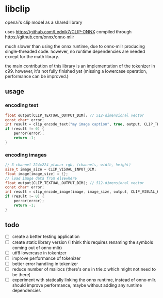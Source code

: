 # libclip

openai's clip model as a shared library

uses https://github.com/Lednik7/CLIP-ONNX compiled through https://github.com/onnx/onnx-mlir

much slower than using the onnx runtime, due to onnx-mlir producing single-threaded code. however, no runtime dependencies are needed except for the math library.

the main contribution of this library is an implementation of the tokenizer in c99. however, it's not fully finished yet (missing a lowercase operation, performance can be improved.)

## usage

### encoding text

```c
float output[CLIP_TEXTUAL_OUTPUT_DIM]; // 512-dimensional vector
const char* error;
int result = clip_encode_text("my image caption", true, output, CLIP_TEXTUAL_OUTPUT_DIM, &error);
if (result != 0) {
	perror(error);
	return -1;
}
```

### encoding images

```c
// 3-channel 224x224 planar rgb, (channels, width, height)
size_t image_size = CLIP_VISUAL_INPUT_DIM;
float image[image_size] = {};
// load image data from elsewhere
float output[CLIP_TEXTUAL_OUTPUT_DIM]; // 512-dimensional vector
const char* error;
int result = clip_encode_image(image, image_size, output, CLIP_VISUAL_OUTPUT_DIM, &error);
if (result != 0) {
	perror(error);
	return -1;
}
```

## todo

- [ ] create a better testing application
- [ ] create static library version (I think this requires renaming the symbols coming out of onnx-mlir)
- [ ] utf8 lowercase in tokenizer
- [ ] improve performance of tokenizer
- [ ] better error handling in tokenizer
- [ ] reduce number of mallocs (there's one in trie.c which might not need to be there)
- [ ] experiment with statically linking the onnx runtime, instead of onnx-mlir. should improve performance, maybe without adding any runtime dependencies